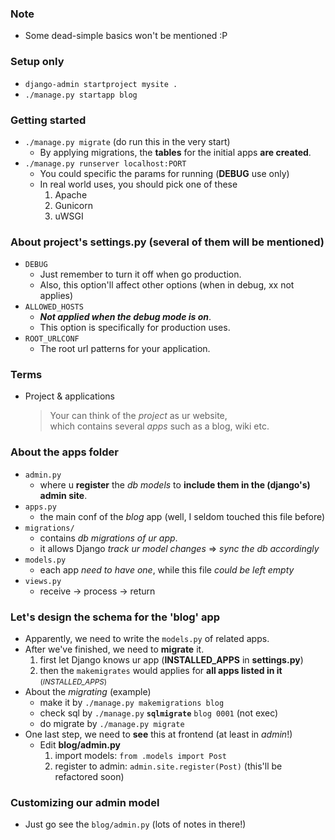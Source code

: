 
### Note
- Some dead-simple basics won't be mentioned :P 

### Setup only 
- ```django-admin startproject mysite .```
- ```./manage.py startapp blog```

### Getting started 
- ```./manage.py migrate``` (do run this in the very start)
    - By applying migrations, the **tables** for the initial apps **are created**.
- ```./manage.py runserver localhost:PORT``` 
    - You could specific the params for running (**DEBUG** use only)
    - In real world uses, you should pick one of these
        1. Apache
        2. Gunicorn
        3. uWSGI

### About project's **settings.py** (several of them will be mentioned)
- ```DEBUG```
    - Just remember to turn it off when go production. 
    - Also, this option'll affect other options (when in debug, xx not applies)
- ```ALLOWED_HOSTS```
    - ***Not applied when the debug mode is on***.
    - This option is specifically for production uses.
- ```ROOT_URLCONF```
    - The root url patterns for your application. 
    
### Terms 
- Project & applications 
    > Your can think of the *project* as ur website, <br>which contains several *apps* such as a blog, wiki etc.
    
### About the apps folder 
- ```admin.py```
    - where u **register** the *db models* to **include them in the (django's) admin site**. 
- ```apps.py```
    - the main conf of the *blog* app (well, I seldom touched this file before)
- ```migrations/```
    - contains *db migrations of ur app*. 
    - it allows Django *track ur model changes* => *sync the db accordingly* 
- ```models.py```
    - each app *need to have one*, while this file *could be left empty* 
- ```views.py```
    - receive -> process -> return 
    
### Let's design the schema for the 'blog' app
- Apparently, we need to write the ```models.py``` of related apps. 
- After we've finished, we need to **migrate** it. 
    1. first let Django knows ur app (**INSTALLED_APPS** in **settings.py**)
    2. then the ```makemigrates``` would applies for **all apps listed in it** <small>(*INSTALLED_APPS*)</small>
- About the *migrating* (example)
    - make it by ```./manage.py makemigrations blog```
    - check sql by ```./manage.py``` **```sqlmigrate```** ```blog 0001``` (not exec)
    - do migrate by ```./manage.py migrate```
- One last step, we need to **see** this at frontend (at least in *admin*!)
    - Edit **blog/admin.py**
        1. import models: ```from .models import Post```
        2. register to admin: ```admin.site.register(Post)``` (this'll be refactored soon)
        
### Customizing our admin model
- Just go see the ```blog/admin.py``` (lots of notes in there!)

